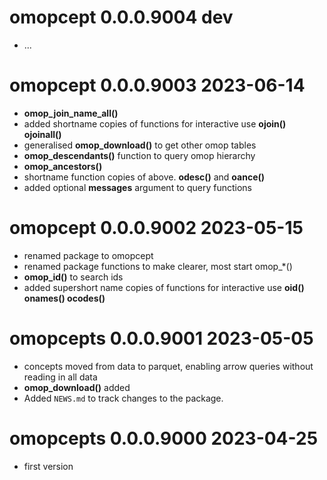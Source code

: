 
# omopcept 0.0.0.9004 dev

* ...

# omopcept 0.0.0.9003 2023-06-14

* **omop_join_name_all()**
* added shortname copies of functions for interactive use **ojoin() ojoinall()**
* generalised **omop_download()** to get other omop tables
* **omop_descendants()** function to query omop hierarchy
* **omop_ancestors()**
* shortname function copies of above. **odesc()** and **oance()**
* added optional **messages** argument to query functions

# omopcept 0.0.0.9002 2023-05-15

* renamed package to omopcept
* renamed package functions to make clearer, most start omop_*()
* **omop_id()** to search ids
* added supershort name copies of functions for interactive use **oid() onames() ocodes()**

# omopcepts 0.0.0.9001 2023-05-05

* concepts moved from data to parquet, enabling arrow queries without reading in all data
* **omop_download()** added
* Added `NEWS.md` to track changes to the package.


# omopcepts 0.0.0.9000 2023-04-25

* first version
